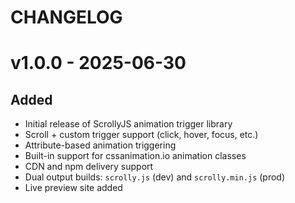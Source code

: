 # CHANGELOG

# v1.0.0 - 2025-06-30

## Added

- Initial release of ScrollyJS animation trigger library
- Scroll + custom trigger support (click, hover, focus, etc.)
- Attribute-based animation triggering
- Built-in support for cssanimation.io animation classes
- CDN and npm delivery support
- Dual output builds: `scrolly.js` (dev) and `scrolly.min.js` (prod)
- Live preview site added
